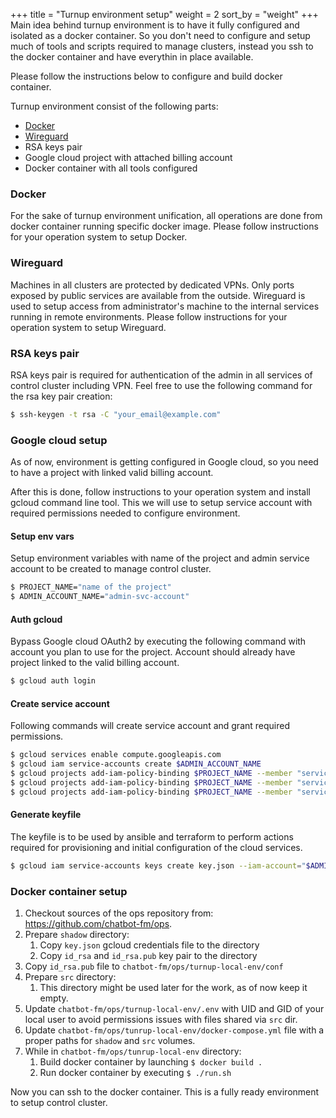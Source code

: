 +++
title = "Turnup environment setup"
weight = 2
sort_by = "weight"
+++
Main idea behind turnup environment is to have it fully configured and isolated as a docker container. So you don't need to configure and setup much of tools and scripts required to manage clusters, instead you ssh to the docker container and have everythin in place available.

Please follow the instructions below to configure and build docker container.

Turnup environment consist of the following parts:
  * [Docker](http://docker.com)
  * [Wireguard](http://wireguard.com)
  * RSA keys pair
  * Google cloud project with attached billing account
  * Docker container with all tools configured

### Docker

For the sake of turnup environment unification, all operations are done from docker container running specific docker image. Please follow instructions for your operation system to setup Docker.

### Wireguard

Machines in all clusters are protected by dedicated VPNs. Only ports exposed by public services are available from the outside.  Wireguard is used to setup access from administrator's machine to the internal services running in remote environments. Please follow instructions for your operation system to setup Wireguard.

### RSA keys pair

RSA keys pair is required for authentication of the admin in all services of control cluster including VPN. Feel free to use the following command for the rsa key pair creation:
```bash
$ ssh-keygen -t rsa -C "your_email@example.com"
```

### Google cloud setup
As of now, environment is getting configured in Google cloud, so you need to have a project with linked valid billing account.

After this is done, follow instructions to your operation system and install gcloud command line tool. This we will use to setup service account with required permissions needed to configure environment.

#### Setup env vars
Setup environment variables with name of the project and admin service account to be created to manage control cluster.
```bash
$ PROJECT_NAME="name of the project"
$ ADMIN_ACCOUNT_NAME="admin-svc-account"
```

#### Auth gcloud
Bypass Google cloud OAuth2 by executing the following command with account you plan to use for the project. Account should already have project linked to the valid billing account.
```bash
$ gcloud auth login
```

#### Create service account
Following commands will create service account and grant required permissions.

```bash
$ gcloud services enable compute.googleapis.com
$ gcloud iam service-accounts create $ADMIN_ACCOUNT_NAME
$ gcloud projects add-iam-policy-binding $PROJECT_NAME --member "serviceAccount:$ADMIN_ACCOUNT_NAME@$PROJECT_NAME.iam.gserviceaccount.com" --role="roles/compute.admin"
$ gcloud projects add-iam-policy-binding $PROJECT_NAME --member "serviceAccount:$ADMIN_ACCOUNT_NAME@$PROJECT_NAME.iam.gserviceaccount.com" --role="roles/compute.instanceAdmin.v1"
$ gcloud projects add-iam-policy-binding $PROJECT_NAME --member "serviceAccount:$ADMIN_ACCOUNT_NAME@$PROJECT_NAME.iam.gserviceaccount.com" --role="roles/iam.serviceAccountUser"
```

#### Generate keyfile
The keyfile is to be used by ansible and terraform to perform actions required for provisioning and initial configuration of the cloud services.

```bash
$ gcloud iam service-accounts keys create key.json --iam-account="$ADMIN_ACCOUNT_NAME@$PROJECT_NAME.iam.gserviceaccount.com"
```

### Docker container setup
1.  Checkout sources of the ops repository from: https://github.com/chatbot-fm/ops.
1.  Prepare `shadow` directory:
	1.   Copy `key.json` gcloud credentials file to the directory
    1.   Copy `id_rsa` and `id_rsa.pub` key pair to the directory
1.  Copy `id_rsa.pub` file to `chatbot-fm/ops/turnup-local-env/conf` 
1.  Prepare `src` directory:
    1.   This directory might be used later for the work, as of now keep it empty.
1.  Update `chatbot-fm/ops/turnup-local-env/.env` with UID and GID of your local user to avoid permissions issues with files shared via `src` dir.
1. Update `chatbot-fm/ops/tunrup-local-env/docker-compose.yml` file with a proper paths for `shadow` and `src` volumes. 
1. While in `chatbot-fm/ops/tunrup-local-env` directory:
    1.   Build docker container by launching `$ docker build .`
    1.   Run docker container by executing `$ ./run.sh`

Now you can ssh to the docker container. This is a fully ready environment to setup control cluster.

